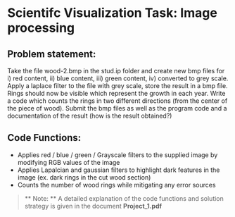 ﻿# Scientifc Visualization Task: Image processing

## Problem statement:
Take the file wood-2.bmp in the stud.ip folder and create new bmp  files for i) red content, ii) blue content, iii) green content, iv) converted to grey scale. Apply a laplace filter to the file with grey scale, store the result in a bmp file. Rings should now be  visible which represent the growth in each year. Write a code which counts the rings in two  different directions (from the center of the piece of wood). Submit the bmp files as well as the program code and a documentation of the result (how is  the result obtained?)

## Code Functions:
 - Applies red / blue / green / Grayscale filters to the supplied image by modifying RGB values of the image
 - Applies Lapalcian and gaussian filters to highlight dark features in the image (ex. dark rings in the cut wood section)
 - Counts the number of wood rings while mitigating any error sources
>** Note: ** A detailed explanation of the code functions and solution strategy is given in the document **Project_1.pdf**


